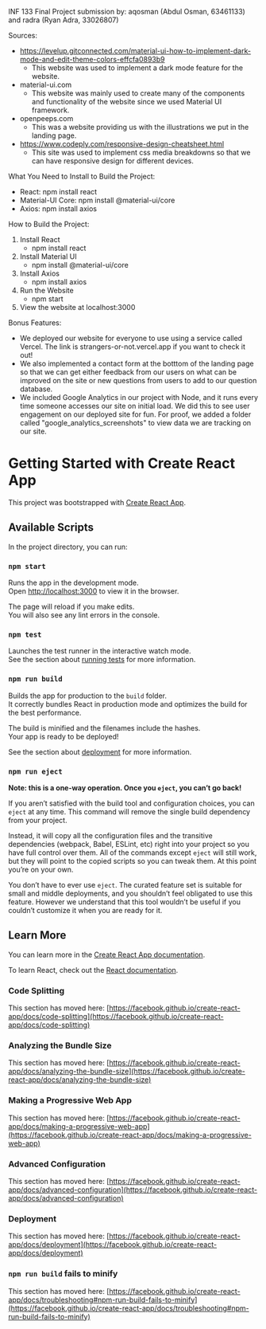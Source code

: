 INF 133 Final Project submission by: aqosman (Abdul Osman, 63461133) and radra (Ryan Adra, 33026807)

Sources:
- https://levelup.gitconnected.com/material-ui-how-to-implement-dark-mode-and-edit-theme-colors-effcfa0893b9
    - This website was used to implement a dark mode feature for the website.
- material-ui.com
    - This website was mainly used to create many of the components and functionality of the website since we used Material UI framework.
- openpeeps.com
    - This was a website providing us with the illustrations we put in the landing page.
- https://www.codeply.com/responsive-design-cheatsheet.html
    - This site was used to implement css media breakdowns so that we can have responsive design for different devices.
    
What You Need to Install to Build the Project:
- React: npm install react
- Material-UI Core: npm install @material-ui/core
- Axios: npm install axios

How to Build the Project:
1. Install React
   - npm install react
2. Install Material UI
   - npm install @material-ui/core
3. Install Axios
   - npm install axios
4. Run the Website
   - npm start
5. View the website at localhost:3000

Bonus Features:
- We deployed our website for everyone to use using a service called Vercel. The link is strangers-or-not.vercel.app if you want to check it out!
- We also implemented a contact form at the botttom of the landing page so that we can get either feedback from our users on what can be improved on the site or new questions from users to add to our question database.
- We included Google Analytics in our project with Node, and it runs every time someone accesses our site on initial load. We did this to see user engagement on our deployed site for fun. For proof, we added a folder called "google_analytics_screenshots" to view data we are tracking on our site.

# Getting Started with Create React App

This project was bootstrapped with [Create React App](https://github.com/facebook/create-react-app).

## Available Scripts

In the project directory, you can run:

### `npm start`

Runs the app in the development mode.\
Open [http://localhost:3000](http://localhost:3000) to view it in the browser.

The page will reload if you make edits.\
You will also see any lint errors in the console.

### `npm test`

Launches the test runner in the interactive watch mode.\
See the section about [running tests](https://facebook.github.io/create-react-app/docs/running-tests) for more information.

### `npm run build`

Builds the app for production to the `build` folder.\
It correctly bundles React in production mode and optimizes the build for the best performance.

The build is minified and the filenames include the hashes.\
Your app is ready to be deployed!

See the section about [deployment](https://facebook.github.io/create-react-app/docs/deployment) for more information.

### `npm run eject`

**Note: this is a one-way operation. Once you `eject`, you can’t go back!**

If you aren’t satisfied with the build tool and configuration choices, you can `eject` at any time. This command will remove the single build dependency from your project.

Instead, it will copy all the configuration files and the transitive dependencies (webpack, Babel, ESLint, etc) right into your project so you have full control over them. All of the commands except `eject` will still work, but they will point to the copied scripts so you can tweak them. At this point you’re on your own.

You don’t have to ever use `eject`. The curated feature set is suitable for small and middle deployments, and you shouldn’t feel obligated to use this feature. However we understand that this tool wouldn’t be useful if you couldn’t customize it when you are ready for it.

## Learn More

You can learn more in the [Create React App documentation](https://facebook.github.io/create-react-app/docs/getting-started).

To learn React, check out the [React documentation](https://reactjs.org/).

### Code Splitting

This section has moved here: [https://facebook.github.io/create-react-app/docs/code-splitting](https://facebook.github.io/create-react-app/docs/code-splitting)

### Analyzing the Bundle Size

This section has moved here: [https://facebook.github.io/create-react-app/docs/analyzing-the-bundle-size](https://facebook.github.io/create-react-app/docs/analyzing-the-bundle-size)

### Making a Progressive Web App

This section has moved here: [https://facebook.github.io/create-react-app/docs/making-a-progressive-web-app](https://facebook.github.io/create-react-app/docs/making-a-progressive-web-app)

### Advanced Configuration

This section has moved here: [https://facebook.github.io/create-react-app/docs/advanced-configuration](https://facebook.github.io/create-react-app/docs/advanced-configuration)

### Deployment

This section has moved here: [https://facebook.github.io/create-react-app/docs/deployment](https://facebook.github.io/create-react-app/docs/deployment)

### `npm run build` fails to minify

This section has moved here: [https://facebook.github.io/create-react-app/docs/troubleshooting#npm-run-build-fails-to-minify](https://facebook.github.io/create-react-app/docs/troubleshooting#npm-run-build-fails-to-minify)
